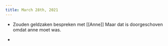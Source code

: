```yaml
---
title: March 28th, 2021
---
```


- Zouden geldzaken bespreken met [[Anne]] Maar dat is doorgeschoven omdat anne moet was.

- 
